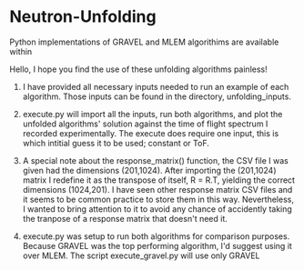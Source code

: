 # Neutron-Unfolding
Python implementations of GRAVEL and MLEM algorithims are available within

Hello, I hope you find the use of these unfolding algorithms painless!

1. I have provided all necessary inputs needed to run an example of each algorithm. Those inputs can be found in the directory, unfolding_inputs.

2. execute.py will import all the inputs, run both algorithms, and plot the unfolded algorithms' solution against the time of flight spectrum 
   I recorded experimentally. The execute does require one input, this is which intitial guess it to be used; constant or ToF.

3. A special note about the response_matrix() function, the CSV file I was given had the dimensions (201,1024). After importing the (201,1024)
   matrix I redefine it as the transpose of itself, R = R.T, yielding the correct dimensions (1024,201). I have seen other response matrix CSV
   files and it seems to be common practice to store them in this way. Nevertheless, I wanted to bring attention to it to avoid any chance of 
   accidently taking the tranpose of a response matrix that doesn't need it.

4. execute.py was setup to run both algorithms for comparison purposes. Because GRAVEL was the top performing algorithm, I'd suggest using it over MLEM. The script       execute_gravel.py will use only GRAVEL
